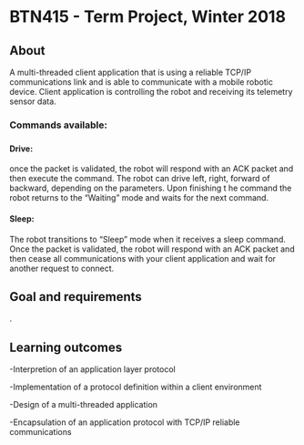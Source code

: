 # BTN415 - Term Project, Winter 2018
<h2>About</h2>
A multi-threaded client application that is using a reliable TCP/IP communications link and is able to communicate with a mobile robotic device.
Client application is controlling the robot and receiving its telemetry sensor data.
<h3>Commands available:<h3>
  <h4>Drive: </h4> once the packet is validated, the robot will respond with an ACK packet and then execute the command. The robot can drive left, right, forward of backward, depending on the parameters. Upon finishing t he command the robot returns to the “Waiting” mode and waits for the next command.
  <h4>Sleep: </h4> The robot transitions to “Sleep” mode when it receives a sleep command.  Once the packet is validated, the robot will respond with an ACK packet and then cease all communications with your client application and wait for another request to connect. 
  
<h2>Goal and requirements</h2>

.

<h2>Learning outcomes</h2>
<p>-Interpretion of an application layer protocol</p>
<p>-Implementation of a protocol definition within a client environment</p>
<p>-Design of a multi-threaded application</p>
<p>-Encapsulation of an application protocol with TCP/IP reliable communications</p>
